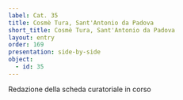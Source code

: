 ```yaml
---
label: Cat. 35
title: Cosmè Tura, Sant'Antonio da Padova
short_title: Cosmè Tura, Sant'Antonio da Padova
layout: entry
order: 169
presentation: side-by-side
object:
  - id: 35
---
```


Redazione della scheda curatoriale in corso
